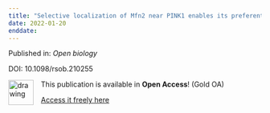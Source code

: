 ```yaml
---
title: "Selective localization of Mfn2 near PINK1 enables its preferential ubiquitination by Parkin on mitochondria."
date: 2022-01-20
enddate:
---
```


Published in: *Open biology*

DOI: 10.1098/rsob.210255

<img src="https://upload.wikimedia.org/wikipedia/commons/thumb/7/77/Open_Access_logo_PLoS_transparent.svg/800px-Open_Access_logo_PLoS_transparent.svg.png" alt="drawing" width="50" align="left"/> &nbsp;&nbsp;&nbsp;This publication is available in **Open Access**! (Gold OA)

&nbsp;&nbsp;&nbsp;[Access it freely here](https://royalsocietypublishing.org/doi/pdf/10.1098/rsob.210255
)

